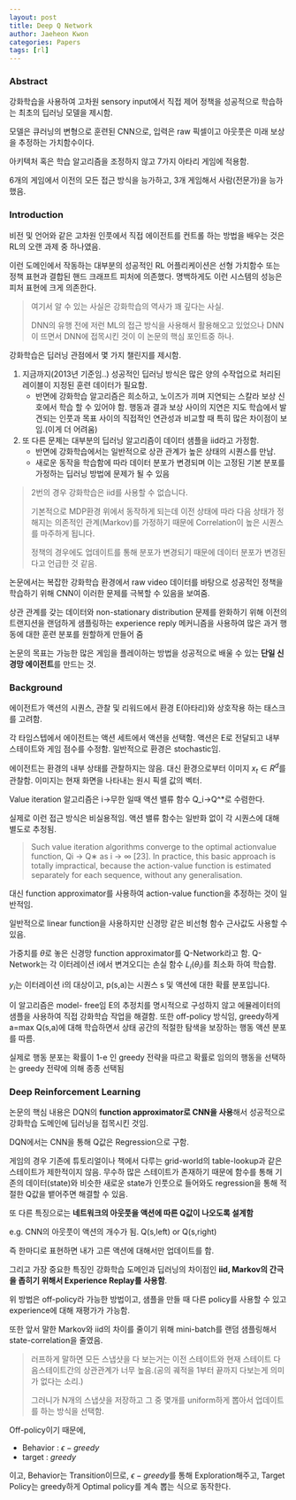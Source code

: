 ```yaml
---
layout: post
title: Deep Q Network
author: Jaeheon Kwon
categories: Papers
tags: [rl]
---
```




### Abstract

강화학습을 사용하여 고차원 sensory input에서 직접 제어 정책을 성공적으로 학습하는 최초의 딥러닝 모델을 제시함.

모델은 큐러닝의 변형으로 훈련된 CNN으로, 입력은 raw 픽셀이고 아웃풋은 미래 보상을 추정하는 가치함수이다.

아키텍처 혹은 학습 알고리즘을 조정하지 않고 7가지 아타리 게임에 적용함.

6개의 게임에서 이전의 모든 접근 방식을 능가하고, 3개 게임해서 사람(전문가)을 능가했음.



### Introduction

비전 및 언어와 같은 고차원 인풋에서 직접 에이전트를 컨트롤 하는 방법을 배우는 것은 RL의 오랜 과제 중 하나였음.

이런 도메인에서 작동하는 대부분의 성공적인 RL 어플리케이션은 선형 가치함수 또는 정책 표현과 결합된 핸드 크래프트 피처에 의존했다. 명백하게도 이런 시스템의 성능은 피처 표현에 크게 의존한다.

> 여기서 알 수 있는 사실은 강화학습의 역사가 꽤 깊다는 사실.
>
> DNN의 유행 전에 저런 ML의 접근 방식을 사용해서 활용해오고 있었으나 DNN이 뜨면서 DNN에 접목시킨 것이 이 논문의 핵심 포인트중 하나.

강화학습은 딥러닝 관점에서 몇 가지 챌린지를 제시함.

1. 지금까지(2013년 기준임..) 성공적인 딥러닝 방식은 많은 양의 수작업으로 처리된 레이블이 지정된 훈련 데이터가 필요함.
    - 반면에 강화학습 알고리즘은 희소하고, 노이즈가 끼며 지연되는 스칼라 보상 신호에서 학습 할 수 있어야 함. 행동과 결과 보상 사이의 지연은 지도 학습에서 발견되는 인풋과 목표 사이의 직접적인 연관성과 비교할 때 특히 많은 차이점이 보임.(이게 더 어려움)
2. 또 다른 문제는 대부분의 딥러닝 알고리즘이 데이터 샘플을 iid라고 가정함.
    - 반면에 강화학습에서는 일반적으로 상관 관계가 높은 상태의 시퀀스를 만남.
    - 새로운 동작을 학습함에 따라 데이터 분포가 변경되며 이는 고정된 기본 분포를 가정하는 딥러닝 방법에 문제가 될 수 있음



> 2번의 경우 강화학습은 iid를 사용할 수 없습니다.
>
> 기본적으로 MDP환경 위에서 동작하게 되는데 이전 상태에 따라 다음 상태가 정해지는 의존적인 관계(Markov)를 가정하기 때문에 Correlation이 높은 시퀀스를 마주하게 됩니다.
>
> 정책의 경우에도 업데이트를 통해 분포가 변경되기 때문에 데이터 분포가 변경된다고 언급한 것 같음.



논문에서는 복잡한 강화학습 환경에서 raw video 데이터를 바탕으로 성공적인 정책을 학습하기 위해 CNN이 이러한 문제를 극복할 수 있음을 보여줌.

상관 관계를 갖는 데이터와 non-stationary distribution 문제를 완화하기 위해 이전의 트랜지션을 랜덤하게 샘플링하는 experience reply 메커니즘을 사용하여 많은 과거 행동에 대한 훈련 분포를 원할하게 만들어 줌

논문의 목표는 가능한 많은 게임을 플레이하는 방법을 성공적으로 배울 수 있는 **단일 신경망 에이전트**를 만드는 것.



### Background

에이전트가 액션의 시퀀스, 관찰 및 리워드에서 환경 E(아타리)와 상호작용 하는 태스크를 고려함.

각 타임스텝에서 에이전트는 액션 세트에서 액션을 선택함. 액션은 E로 전달되고 내부 스테이트와 게임 점수를 수정함. 일반적으로 환경은 stochastic임.

에이전트는 환경의  내부 상태를 관찰하지는 않음. 대신 환경으로부터 이미지 $x_t\in R^d$를 관찰함. 이미지는 현재 화면을 나타내는 원시 픽셀 값의 벡터.

Value iteration 알고리즘은 i->무한 일때 액션 밸류 함수 Q_i->Q^*로 수렴한다.

실제로 이런 접근 방식은 비실용적임. 액션 밸류 함수는 일반화 없이 각 시퀀스에 대해 별도로 추정됨.

> Such value iteration algorithms converge to the optimal actionvalue function, Qi → Q∗ as i → ∞ [23]. In practice, this basic approach is totally impractical, because the action-value function is estimated separately for each sequence, without any generalisation. 

대신 function approximator를 사용하여 action-value function을 추정하는 것이 일반적임.

일반적으로 linear function을 사용하지만 신경망 같은 비선형 함수 근사값도 사용할 수 있음.

가중치를 $\theta$로 놓은 신경망 function approximator를 Q-Network라고 함. Q-Network는 각 이터레이션 i에서 변겨오디는 손실 함수 $L_i(\theta_i)$를 최소화 하여 학습함.

$y_i$는 이터레이션 i의 대상이고, p(s,a)는 시퀀스 s 및 액션에 대한 확률 분포입니다.

이 알고리즘은 model- free임 E의 추정치를 명시적으로 구성하지 않고 에뮬레이터의 샘플을 사용하여 직접 강화학습 작업을 해결함. 또한 off-policy 방식임, greedy하게 a=max Q(s,a)에 대해 학습하면서 상태 공간의 적절한 탐색을 보장하는 행동 액션 분포를 따름.

실제로 행동 분포는 확률이 1-e 인 greedy 전략을 따르고 확률로 임의의 행동을 선택하는 greedy 전략에 의해 종종 선택됨





### Deep Reinforcement Learning

논문의 핵심 내용은 DQN의 **function approximator로 CNN을 사용**해서 성공적으로 강화학습 도메인에 딥러닝을 접목시킨 것임.

DQN에서는 CNN을 통해 Q값은 Regression으로 구함.

게임의 경우 기존에 튜토리얼이나 책에서 다루는 grid-world의 table-lookup과 같은 스테이트가 제한적이지 않음. 무수하 많은 스테이트가 존재하기 때문에 함수를 통해 기존의 데이터(state)와 비슷한 새로운 state가 인풋으로 들어와도 regression을 통해 적절한 Q값을 뱉어주면 해결할 수 있음.

또 다른 특징으로는 **네트워크의 아웃풋을 액션에 따른 Q값이 나오도록 설계함**

e.g. CNN의 아웃풋이 액션의 개수가 됨. Q(s,left) or Q(s,right)

즉 한마디로 표현하면 내가 고른 액션에 대해서만 업데이트를 함.

그리고 가장 중요한 특징인 강화학습 도메인과 딥러닝의 차이점인 **iid, Markov의 간극을 좁히기 위해서 Experience Replay를 사용함**.

위 방법은 off-policy라 가능한 방법이고, 샘플을 만들 때 다른 policy를 사용할 수 있고 experience에 대해 재평가가 가능함.

또한 앞서 말한 Markov와 iid의 차이를 줄이기 위해 mini-batch를 랜덤 샘플링해서  state-correlation을 줄였음.

> 러프하게 말하면 모든 스냅샷을 다 보는거는 이전 스테이트와 현재 스테이트 다음스테이트간의 상관관계가 너무 높음.(공의 궤적을 1부터 끝까지 다보는게 의미가 없다는 소리.)
>
> 그러니가 N개의 스냅샷을 저장하고 그 중 몇개를 uniform하게 뽑아서 업데이트를 하는 방식을 선택함.



Off-policy이기 때문에,

- Behavior : $\epsilon-greedy$
- target : $greedy$

이고, Behavior는 Transition이므로, $\epsilon-greedy$를 통해 Exploration해주고, Target Policy는 greedy하게 Optimal policy를 계속 뽑는 식으로 동작한다.



